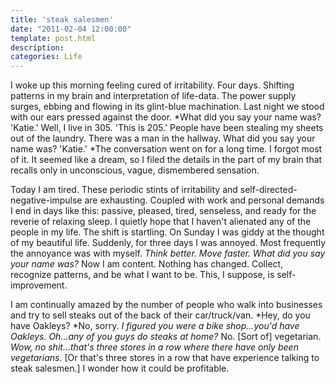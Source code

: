 ```yaml
---
title: 'steak salesmen'
date: "2011-02-04 12:00:00"
template: post.html
description: 
categories: Life
---
```


I woke up this morning feeling cured of irritability. Four days. Shifting patterns in my brain and interpretation of life-data. The power supply surges, ebbing and flowing in its glint-blue machination. Last night we stood with our ears pressed against the door. *What did you say your name was? 'Katie.' Well, I live in 305. 'This is 205.' People have been stealing my sheets out of the laundry. There was a man in the hallway. What did you say your name was? 'Katie.' *The conversation went on for a long time. I forgot most of it. It seemed like a dream, so I filed the details in the part of my brain that recalls only in unconscious, vague, dismembered sensation.  
  
Today I am tired. These periodic stints of irritability and self-directed-negative-impulse are exhausting. Coupled with work and personal demands I end in days like this: passive, pleased, tired, senseless, and ready for the reverie of relaxing sleep. I quietly hope that I haven't alienated any of the people in my life. The shift is startling. On Sunday I was giddy at the thought of my beautiful life. Suddenly, for three days I was annoyed. Most frequently the annoyance was with myself. *Think better. Move faster. What did you say your name was?* Now I am content. Nothing has changed. Collect, recognize patterns, and be what I want to be. This, I suppose, is self-improvement.  
  
I am continually amazed by the number of people who walk into businesses and try to sell steaks out of the back of their car/truck/van. *Hey, do you have Oakleys? *No, sorry. *I figured you were a bike shop...you'd have Oakleys. Oh...any of you guys do steaks at home?* No. [Sort of] vegetarian. *Wow, no shit...that's three stores in a row where there have only been vegetarians.* [Or that's three stores in a row that have experience talking to steak salesmen.] I wonder how it could be profitable.